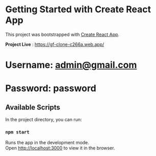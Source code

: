 # Getting Started with Create React App

This project was bootstrapped with [Create React App](https://github.com/facebook/create-react-app).

**Project Live** : https://gf-clone-c266a.web.app/

# **Username:** admin@gmail.com

# **Password:** password

## Available Scripts

In the project directory, you can run:

### `npm start`

Runs the app in the development mode.\
Open [http://localhost:3000](http://localhost:3000) to view it in the browser.
